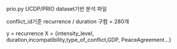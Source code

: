 prio.py
UCDP/PRIO dataset기반 분석 파일

conflict_id기준 recurrence / duration 구함 = 280개

y = recurrence
X = {intensity_level, duration,incompatibility,type_of_conflict,GDP, PeaceAgreement...}
